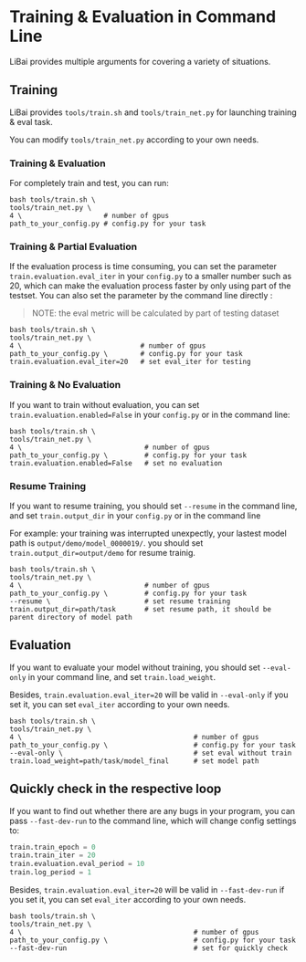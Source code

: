 # Training & Evaluation in Command Line 

LiBai provides multiple arguments for covering a variety of situations.

## Training

LiBai provides `tools/train.sh` and `tools/train_net.py` for launching training & eval task.

You can modify `tools/train_net.py` according to your own needs.

### Training & Evaluation

For completely train and test, you can run: 

```shell
bash tools/train.sh \
tools/train_net.py \ 
4 \                    # number of gpus
path_to_your_config.py # config.py for your task
```

### Training & Partial Evaluation 

If the evaluation process is time consuming, you can set the parameter `train.evaluation.eval_iter` in your `config.py` to a smaller number such as 20, which can make the evaluation process faster by only using part of the testset. You can also set the parameter by the command line directly :

> NOTE: the eval metric will be calculated by part of testing dataset

```shell
bash tools/train.sh \
tools/train_net.py \ 
4 \                             # number of gpus
path_to_your_config.py \        # config.py for your task
train.evaluation.eval_iter=20   # set eval_iter for testing
```

### Training & No Evaluation

If you want to train without evaluation, you can set `train.evaluation.enabled=False` in your `config.py` or in the command line:

```shell
bash tools/train.sh \
tools/train_net.py \ 
4 \                              # number of gpus
path_to_your_config.py \         # config.py for your task
train.evaluation.enabled=False   # set no evaluation 
```

### Resume Training

If you want to resume training, you should set `--resume` in the command line, and set `train.output_dir` in your `config.py` or in the command line

For example: your training was interrupted unexpectly, your lastest model path is `output/demo/model_0000019/`. you should set `train.output_dir=output/demo` for resume trainig.

```shell
bash tools/train.sh \
tools/train_net.py \ 
4 \                              # number of gpus
path_to_your_config.py \         # config.py for your task
--resume \                       # set resume training
train.output_dir=path/task       # set resume path, it should be parent directory of model path
```


## Evaluation

If you want to evaluate your model without training,  you should set `--eval-only` in your command line, and set `train.load_weight`.

Besides, `train.evaluation.eval_iter=20` will be valid in `--eval-only` if you set it, you can set `eval_iter` according to your own needs.

```shell
bash tools/train.sh \
tools/train_net.py \ 
4 \                                          # number of gpus
path_to_your_config.py \                     # config.py for your task
--eval-only \                                # set eval without train
train.load_weight=path/task/model_final      # set model path
```

## Quickly check in the respective loop

If you want to find out whether there are any bugs in your program, you can pass `--fast-dev-run` to the command line, which will change config settings to:
```python
train.train_epoch = 0
train.train_iter = 20
train.evaluation.eval_period = 10
train.log_period = 1
```
Besides, `train.evaluation.eval_iter=20` will be valid in `--fast-dev-run` if you set it, you can set `eval_iter` according to your own needs.
```shell
bash tools/train.sh \
tools/train_net.py \ 
4 \                                          # number of gpus
path_to_your_config.py \                     # config.py for your task
--fast-dev-run                               # set for quickly check
``` 
